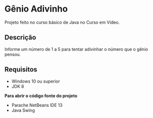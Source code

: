 # Gênio Adivinho

Projeto feito no curso básico de Java no Curso em Vídeo.

## Descrição

Informe um número de 1 a 5 para tentar adivinhar o número que o gênio pensou.

## Requisitos

* Windows 10 ou superior
* JDK 8

**Para abrir o código fonte do projeto**
* Parache NetBeans IDE 13
* Java Swing